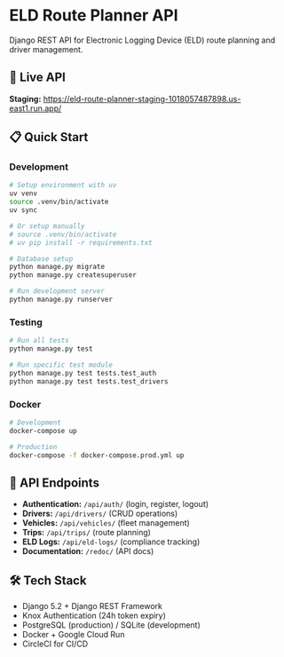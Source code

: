 # ELD Route Planner API

Django REST API for Electronic Logging Device (ELD) route planning and driver management.

## 🚀 Live API

**Staging:** <https://eld-route-planner-staging-1018057487898.us-east1.run.app/>

## 📋 Quick Start

### Development

```bash
# Setup environment with uv
uv venv
source .venv/bin/activate
uv sync

# Or setup manually
# source .venv/bin/activate
# uv pip install -r requirements.txt

# Database setup
python manage.py migrate
python manage.py createsuperuser

# Run development server
python manage.py runserver
```

### Testing

```bash
# Run all tests
python manage.py test

# Run specific test module
python manage.py test tests.test_auth
python manage.py test tests.test_drivers
```

### Docker

```bash
# Development
docker-compose up

# Production
docker-compose -f docker-compose.prod.yml up
```

## 🔑 API Endpoints

- **Authentication:** `/api/auth/` (login, register, logout)
- **Drivers:** `/api/drivers/` (CRUD operations)
- **Vehicles:** `/api/vehicles/` (fleet management)
- **Trips:** `/api/trips/` (route planning)
- **ELD Logs:** `/api/eld-logs/` (compliance tracking)
- **Documentation:** `/redoc/` (API docs)

## 🛠 Tech Stack

- Django 5.2 + Django REST Framework
- Knox Authentication (24h token expiry)
- PostgreSQL (production) / SQLite (development)
- Docker + Google Cloud Run
- CircleCI for CI/CD
